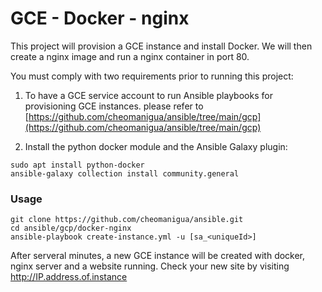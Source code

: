 # GCE - Docker - nginx

This project will provision a GCE instance and install Docker. We will then create a nginx image and run a nginx container in port 80.

You must comply with two requirements prior to running this project:

1. To have a GCE service account to run Ansible playbooks for provisioning GCE instances. please refer to [https://github.com/cheomanigua/ansible/tree/main/gcp](https://github.com/cheomanigua/ansible/tree/main/gcp)

2. Install the python docker module and the Ansible Galaxy plugin:
```
sudo apt install python-docker
ansible-galaxy collection install community.general
```

### Usage

```
git clone https://github.com/cheomanigua/ansible.git
cd ansible/gcp/docker-nginx
ansible-playbook create-instance.yml -u [sa_<uniqueId>] 
```

After serveral minutes, a new GCE instance will be created with docker, nginx server and a website running. Check your new site by visiting http://IP.address.of.instance

